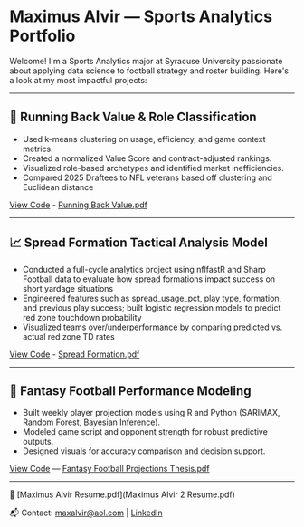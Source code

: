 # Maximus Alvir — Sports Analytics Portfolio

Welcome! I'm a Sports Analytics major at Syracuse University passionate about applying data science to football strategy and roster building. Here's a look at my most impactful projects:

---

## 💸 Running Back Value & Role Classification
- Used k-means clustering on usage, efficiency, and game context metrics.
- Created a normalized Value Score and contract-adjusted rankings.
- Visualized role-based archetypes and identified market inefficiencies.
- Compared 2025 Draftees to NFL veterans based off clustering and Euclidean distance

[View Code](RBValue_2025Draftees.rmd) - [Running Back Value.pdf](https://github.com/user-attachments/files/20664548/Running.Back.Value.pdf)

---

## 📈 Spread Formation Tactical Analysis Model 
- Conducted a full-cycle analytics project using nflfastR and Sharp Football data to evaluate how spread 
formations impact success on short yardage situations 
- Engineered features such as spread_usage_pct, play type, formation, and previous play success; built 
logistic regression models to predict red zone touchdown probability 
- Visualized teams over/underperformance by comparing predicted vs. actual red zone TD rates

[View Code](SpreadFormation.rmd) - [Spread Formation.pdf]()

---

## 🏈 Fantasy Football Performance Modeling
- Built weekly player projection models using R and Python (SARIMAX, Random Forest, Bayesian Inference).
- Modeled game script and opponent strength for robust predictive outputs.
- Designed visuals for accuracy comparison and decision support.

[View Code](FantasyFootballProj2024.rmd)
 — [Fantasy Football Projections Thesis.pdf](https://github.com/user-attachments/files/20617516/Fantasy.Football.Projections.Thesis.pdf)

---
  
📄 [Maximus Alvir Resume.pdf](Maximus Alvir 2 Resume.pdf)

📬 Contact: maxalvir@aol.com | [LinkedIn](https://www.linkedin.com/in/maximusalvir)

